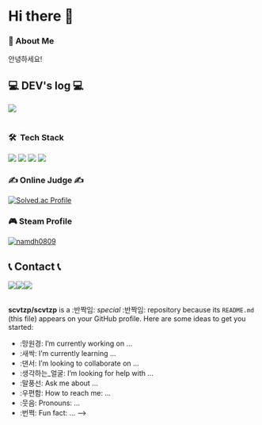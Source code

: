 # Hi there 👋
### 💬 About Me  
안녕하세요!  
  

## 💻 DEV's log 💻
<div style="display:flex; flex-direction:row;">
    <a href="https://bighorn.tistory.com/">
        <img src="https://img.shields.io/badge/Tistory-000000?style=for-the-badge&logo=Tistory&logoColor=white"> 
    </a>
</div><br>

### 🛠 &nbsp;Tech Stack
<div>
  <img src="https://img.shields.io/badge/Unity-000000?style=flat-square&logo=Unity&logoColor=white"/>
  <img src="https://img.shields.io/badge/C%23-3f8324?style=flat-square&logo=C%20Sharp&logoColor=white"/> 
  <img src="https://img.shields.io/badge/C++-00599C?style=flat-square&logo=C%2B%2B&logoColor=white"/> 
  <img src="https://img.shields.io/badge/C-A8B9CC?style=flat-square&logo=C&logoColor=white"/>
<div>

### ✍ Online Judge ✍
[![Solved.ac Profile](http://mazassumnida.wtf/api/v2/generate_badge?boj=scvtzp)](https://solved.ac/scvtzp/)

### 🎮 Steam Profile
[![namdh0809](https://steam-stat.vercel.app/api?profileName=namdh0809)](https://steamcommunity.com/id/namdh0809)

## 📞 Contact 📞
<div style="display:flex; flex-direction:row;">
    <a href="mailto:scvtzp@gmail.com">
        <img src="https://img.shields.io/badge/Gmail-EA4335?style=for-the-badge&logo=Gmail&logoColor=white">
    </a>
    <a href="https://open.kakao.com/o/sIEh8dyc">
        <img src="https://img.shields.io/badge/KakaoTalk-FFCD00?style=for-the-badge&logoColor=black&logo=KakaoTalk">
    </a>
    <a href="https://www.instagram.com/_bighorn">
        <img src="https://img.shields.io/badge/Instagram-E4405F?style=for-the-badge&logo=Instagram&logoColor=white">
    </a>
</div><br>
<!--
저는 여러 가지 게임을 플레이하는 것을 좋아하는 게이머이자, 이제 막 게임 개발자의 길을 걷기 시작한 프로그래머입니다.  
게임 개발자가 하고 싶었던 이유는, 다양한 게임을 해보며 느낀 재미와 경험을 다른 사람들에게도 나누고 싶었기 때문입니다.  
가장 좋아하기도 하고 개발에 관심이 많은 장르는 핵 앤 슬래시(디아블로, 패스 오브 엑자일 등등) 입니다.  
절차적 컨텐츠 생성(Procedural Content Generation) 및 게임플레이 구현에 관심이 많고, 그 외에도 애니메이션, 네트워크 동기화, 그래픽스에 관심이 있습니다.  

소통은 언제든지 환영합니다!!  

<!--<img src="https://img.shields.io/badge/Cocos2dX-55C2E1?style=flat-square&logo=Cocos&logoColor=white"/>-->
**scvtzp/scvtzp** is a :반짝임: _special_ :반짝임: repository because its `README.md` (this file) appears on your GitHub profile.
Here are some ideas to get you started:
- :망원경: I’m currently working on ...
- :새싹: I’m currently learning ...
- :댄서: I’m looking to collaborate on ...
- :생각하는_얼굴: I’m looking for help with ...
- :말풍선: Ask me about ...
- :우편함: How to reach me: ...
- :웃음: Pronouns: ...
- :번쩍: Fun fact: ...
-->
